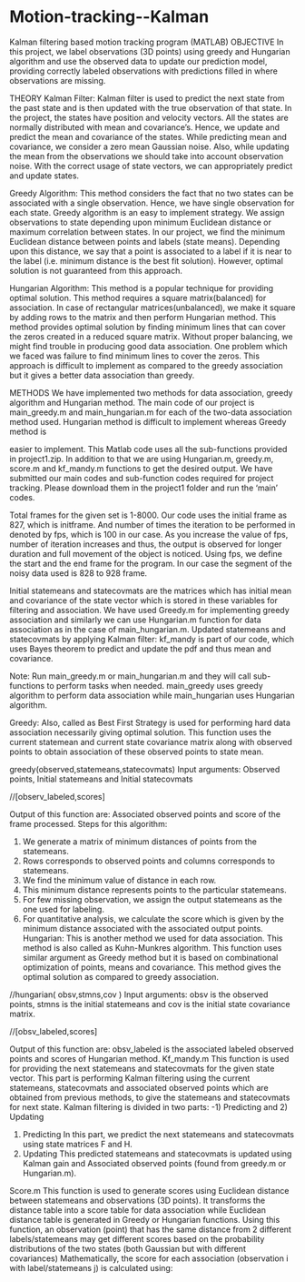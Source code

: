 # Motion-tracking--Kalman
Kalman filtering based motion tracking program (MATLAB)
OBJECTIVE
  In this project, we label observations (3D points) using greedy and Hungarian algorithm and use
  the observed data to update our prediction model, providing correctly labeled observations with
  predictions filled in where observations are missing.
  
THEORY
  Kalman Filter: Kalman filter is used to predict the next state from the past state and is then
  updated with the true observation of that state. In the project, the states have position and velocity
  vectors. All the states are normally distributed with mean and covariance’s. Hence, we update and
  predict the mean and covariance of the states. While predicting mean and covariance, we consider
  a zero mean Gaussian noise. Also, while updating the mean from the observations we should take
  into account observation noise. With the correct usage of state vectors, we can appropriately
  predict and update states.
  
Greedy Algorithm: This method considers the fact that no two states can be associated with a
  single observation. Hence, we have single observation for each state. Greedy algorithm is an easy
  to implement strategy. We assign observations to state depending upon minimum Euclidean
  distance or maximum correlation between states. In our project, we find the minimum Euclidean
  distance between points and labels (state means). Depending upon this distance, we say that a point
  is associated to a label if it is near to the label (i.e. minimum distance is the best fit solution).
  However, optimal solution is not guaranteed from this approach.
  
Hungarian Algorithm: This method is a popular technique for providing optimal solution. This
  method requires a square matrix(balanced) for association. In case of rectangular
  matrices(unbalanced), we make it square by adding rows to the matrix and then perform Hungarian
  method. This method provides optimal solution by finding minimum lines that can cover the zeros
  created in a reduced square matrix. Without proper balancing, we might find trouble in producing
  good data association. One problem which we faced was failure to find minimum lines to cover
  the zeros. This approach is difficult to implement as compared to the greedy association but it
  gives a better data association than greedy.
  
METHODS
  We have implemented two methods for data association, greedy algorithm and Hungarian method.
  The main code of our project is main_greedy.m and main_hungarian.m for each of the two-data
  association method used. Hungarian method is difficult to implement whereas Greedy method is

  easier to implement. This Matlab code uses all the sub-functions provided in project1.zip. In
  addition to that we are using Hungarian.m, greedy.m, score.m and kf_mandy.m functions to get
  the desired output. We have submitted our main codes and sub-function codes required for project
  tracking. Please download them in the project1 folder and run the ‘main’ codes.

Total frames for the given set is 1-8000. Our code uses the initial frame as 827, which is initframe.
And number of times the iteration to be performed in denoted by fps, which is 100 in our case. As
you increase the value of fps, number of iteration increases and thus, the output is observed for
longer duration and full movement of the object is noticed.
Using fps, we define the start and the end frame for the program. In our case the segment of the
noisy data used is 828 to 928 frame.

  Initial statemeans and statecovmats are the matrices which has initial mean and covariance of the
  state vector which is stored in these variables for filtering and association.
  We have used Greedy.m for implementing greedy association and similarly we can use
  Hungarian.m function for data association as in the case of main_hungarian.m.
  Updated statemeans and statecovmats by applying Kalman filter: kf_mandy is part of our code,
  which uses Bayes theorem to predict and update the pdf and thus mean and covariance.
  
Note: Run main_greedy.m or main_hungarian.m and they will call sub-functions to perform
tasks when needed. main_greedy uses greedy algorithm to perform data association while
main_hungarian uses Hungarian algorithm.

Greedy: Also, called as Best First Strategy is used for performing hard data association necessarily giving
  optimal solution. This function uses the current statemean and current state covariance matrix
  along with observed points to obtain association of these observed points to state mean.

  greedy(observed,statemeans,statecovmats)
  Input arguments: Observed points, Initial statemeans and Initial statecovmats

  //[observ_labeled,scores]

  Output of this function are: Associated observed points and score of the frame processed.
  Steps for this algorithm:
  1. We generate a matrix of minimum distances of points from the statemeans.
  2. Rows corresponds to observed points and columns corresponds to statemeans.
  3. We find the minimum value of distance in each row.
  4. This minimum distance represents points to the particular statemeans.
  5. For few missing observation, we assign the output statemeans as the one used for labeling.
  6. For quantitative analysis, we calculate the score which is given by the minimum distance
  associated with the associated output points.
Hungarian:
  This is another method we used for data association. This method is also called as Kuhn-Munkres
  algorithm. This function uses similar argument as Greedy method but it is based on combinational
  optimization of points, means and covariance. This method gives the optimal solution as compared
  to greedy association.

//hungarian( obsv,stmns,cov )
  Input arguments: obsv is the observed points, stmns is the initial statemeans and cov is the initial
  state covariance matrix.

//[obsv_labeled,scores]

  Output of this function are: obsv_labeled is the associated labeled observed points and scores of
  Hungarian method.
Kf_mandy.m
  This function is used for providing the next statemeans and statecovmats for the given state vector.
  This part is performing Kalman filtering using the current statemeans, statecovmats and associated
  observed points which are obtained from previous methods, to give the statemeans and
  statecovmats for next state.
  Kalman filtering is divided in two parts: -1) Predicting and 2) Updating
  1. Predicting
  In this part, we predict the next statemeans and statecovmats using state matrices F and H.
  2. Updating
  This predicted statemeans and statecovmats is updated using Kalman gain and Associated
  observed points (found from greedy.m or Hungarian.m).

Score.m
  This function is used to generate scores using Euclidean distance between statemeans and
  observations (3D points). It transforms the distance table into a score table for data association
  while Euclidean distance table is generated in Greedy or Hungarian functions. Using this function,
  an observation (point) that has the same distance from 2 different labels/statemeans may get
  different scores based on the probability distributions of the two states (both Gaussian but with
  different covariances)
  Mathematically, the score for each association (observation i with label/statemeans j) is calculated
  using:

